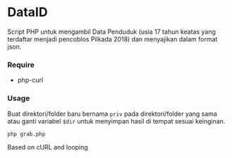 # DataID

Script PHP untuk mengambil Data Penduduk (usia 17 tahun keatas yang terdaftar menjadi pencoblos Pilkada 2018) dan menyajikan dalam format json.

### Require
 - php-curl

### Usage
Buat direktori/folder baru bernama `priv` pada direktori/folder yang sama atau ganti variabel `$dir` untuk menyimpan hasil di tempat sesuai keinginan.

```php grab.php```

Based on cURL and looping